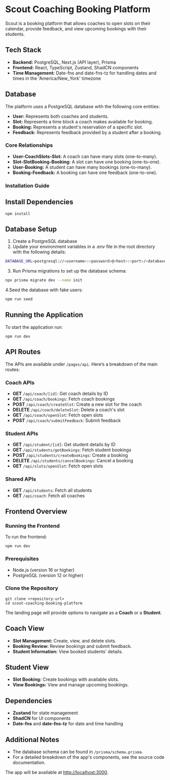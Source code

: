 # Scout Coaching Booking Platform

Scout is a booking platform that allows coaches to open slots on their calendar, provide feedback, and view upcoming bookings with their students.

## Tech Stack

- **Backend:** PostgreSQL, Next.js (API layer), Prisma
- **Frontend:** React, TypeScript, Zustand, ShadCN components
- **Time Management:** Date-fns and date-fns-tz for handling dates and times in the 'America/New_York' timezone

## Database

The platform uses a PostgreSQL database with the following core entities:

- **User:** Represents both coaches and students.
- **Slot:** Represents a time block a coach makes available for booking.
- **Booking:** Represents a student's reservation of a specific slot.
- **Feedback:** Represents feedback provided by a student after a booking.

### Core Relationships

- **User-CoachSlots-Slot:** A coach can have many slots (one-to-many).
- **Slot-SlotBooking-Booking:** A slot can have one booking (one-to-one).
- **User-Booking:** A student can have many bookings (one-to-many).
- **Booking-Feedback:** A booking can have one feedback (one-to-one).

### Installation Guide

## Install Dependencies

```
npm install
```

## Database Setup

1. Create a PostgreSQL database
2. Update your environment variables in a .env file in the root directory with the following details:

```bash
DATABASE_URL=postgresql://<username>:<password>@<host>:<port>/<database_name>
```

3. Run Prisma migrations to set up the database schema:

```bash
npx prisma migrate dev --name init
```

4.Seed the database with fake users:

```bash
npm run seed
```

## Running the Application

To start the application run:

```
npm run dev
```

## API Routes

The APIs are available under `/pages/api`. Here’s a breakdown of the main routes:

### Coach APIs
- **GET** `/api/coach/[id]`: Get coach details by ID
- **GET** `/api/coach/bookings`: Fetch coach bookings
- **POST** `/api/coach/createSlot`: Create a new slot for the coach
- **DELETE** `/api/coach/deleteSlot`: Delete a coach's slot
- **GET** `/api/coach/openSlot`: Fetch open slots
- **POST** `/api/coach/submitFeedback`: Submit feedback

### Student APIs
- **GET** `/api/student/[id]`: Get student details by ID
- **GET** `/api/students/getBookings`: Fetch student bookings
- **POST** `/api/students/createBookings`: Create a booking
- **DELETE** `/api/students/cancelBookings`: Cancel a booking
- **GET** `/api/slots/openSlot`: Fetch open slots

### Shared APIs
- **GET** `/api/students`: Fetch all students
- **GET** `/api/coach`: Fetch all coaches

## Frontend Overview

### Running the Frontend
To run the frontend:
```
npm run dev
```


### Prerequisites

- Node.js (version 16 or higher)
- PostgreSQL (version 12 or higher)

### Clone the Repository

```
git clone <repository-url>
cd scout-coaching-booking-platform
```

The landing page will provide options to navigate as a **Coach** or a **Student**.

## Coach View
- **Slot Management:** Create, view, and delete slots.
- **Booking Review:** Review bookings and submit feedback.
- **Student Information:** View booked students' details.

## Student View
- **Slot Booking:** Create bookings with available slots.
- **View Bookings:** View and manage upcoming bookings.

## Dependencies
- **Zustand** for state management
- **ShadCN** for UI components
- **Date-fns** and **date-fns-tz** for date and time handling

## Additional Notes
- The database schema can be found in `/prisma/schema.prisma`.
- For a detailed breakdown of the app's components, see the source code documentation.

The app will be available at [http://localhost:3000](http://localhost:3000).
